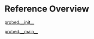 
# Reference Overview

[probed.\_\_init\_\_](https://github.com/pyrustic/probed/blob/master/docs/reference/content/probed.\_\_init\_\_.md#probed\_\_init\_\_) 
<br>
 

[probed.\_\_main\_\_](https://github.com/pyrustic/probed/blob/master/docs/reference/content/probed.\_\_main\_\_.md#probed\_\_main\_\_) 
<br>
 
